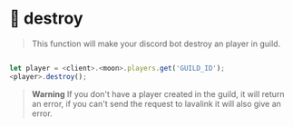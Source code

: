 # 🎡 destroy

> This function will make your discord bot destroy an player in guild.

```javascript

let player = <client>.<moon>.players.get('GUILD_ID');
<player>.destroy();
```


> **Warning**
> If you don't have a player created in the guild, it will return an error, if you can't send the request to lavalink it will also give an error.
